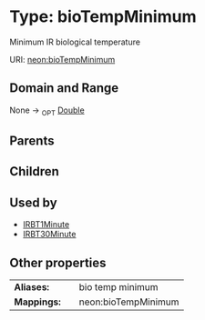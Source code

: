 
# Type: bioTempMinimum


Minimum IR biological temperature

URI: [neon:bioTempMinimum](https://data.neonscience.org/bioTempMinimum)


## Domain and Range

None ->  <sub>OPT</sub> [Double](types/Double.md)

## Parents


## Children


## Used by

 * [IRBT1Minute](IRBT1Minute.md)
 * [IRBT30Minute](IRBT30Minute.md)

## Other properties

|  |  |  |
| --- | --- | --- |
| **Aliases:** | | bio temp minimum |
| **Mappings:** | | neon:bioTempMinimum |

